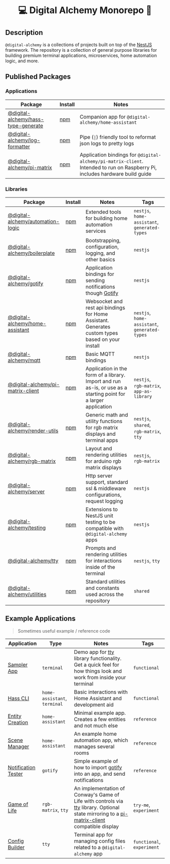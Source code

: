 
<h1 align="center">💻 Digital Alchemy Monorepo 🔮</h1>

## Description

`@digital-alchemy` is a collections of projects built on top of the [NestJS](https://nestjs.com/) framework.
The repository is a collection of general purpose libraries for building premium terminal applications, microservices, home automation logic, and more.

## Published Packages

### Applications

| Package | Install | Notes |
| --- | --- | --- |
| [@digital-alchemy/hass-type-generate](apps/hass-type-generate) | [npm](https://www.npmjs.com/package/@digital-alchemy/hass-type-generate) | Companion app for `@digital-alchemy/home-assistant` |
| [@digital-alchemy/log-formatter](apps/log-formatter)  | [npm](https://www.npmjs.com/package/@digital-alchemy/log-formatter) | Pipe (`\|`) friendly tool to reformat json logs to pretty logs |
| [@digital-alchemy/pi-matrix](apps/pi-matrix)  | [npm](https://www.npmjs.com/package/@digital-alchemy/pi-matrix) | Application bindings for `@digital-alchemy/pi-matrix-client`. Intended to run on Raspberry Pi, includes hardware build guide |

### Libraries

| Package | Install | Notes | Tags |
| --- | --- | --- | --- |
| [@digital-alchemy/automation-logic](libs/automation-logic) | [npm](https://www.npmjs.com/package/@digital-alchemy/automation-logic) | Extended tools for building home automation services  | `nestjs`, `home-assistant`, `generated-types`
| [@digital-alchemy/boilerplate](libs/boilerplate) | [npm](https://www.npmjs.com/package/@digital-alchemy/boilerplate) | Bootstrapping, configuration, logging, and other basics | `nestjs` |
| [@digital-alchemy/gotify](libs/gotify) | [npm](https://www.npmjs.com/package/@digital-alchemy/gotify) | Application bindings for sending notifications though [Gotify](https://gotify.net/) | `nestjs` |
| [@digital-alchemy/home-assistant](libs/home-assistant) | [npm](https://www.npmjs.com/package/@digital-alchemy/home-assistant) | Websocket and rest api bindings for Home Assistant. Generates custom types based on your install | `nestjs`, `home-assistant`, `generated-types` |
| [@digital-alchemy/mqtt](libs/mqtt) | [npm](https://www.npmjs.com/package/@digital-alchemy/mqtt) | Basic MQTT bindings | `nestjs` |
| [@digital-alchemy/pi-matrix-client](libs/pi-matrix-client) | [npm](https://www.npmjs.com/package/@digital-alchemy/pi-matrix-client) | Application in the form of a library. Import and run as-is, or use as a starting point for a larger application | `nestjs`, `rgb-matrix`, `app-as-library` |
| [@digital-alchemy/render-utils](libs/render-utils) | [npm](https://www.npmjs.com/package/@digital-alchemy/render-utils) | Generic math and utility functions for rgb matrix displays and terminal apps | `nestjs`, `shared`, `rgb-matrix`, `tty` |
| [@digital-alchemy/rgb-matrix](libs/rgb-matrix) | [npm](https://www.npmjs.com/package/@digital-alchemy/rgb-matrix) | Layout and rendering utilities for arduino rgb matrix displays | `nestjs`, `rgb-matrix` |
| [@digital-alchemy/server](libs/server) | [npm](https://www.npmjs.com/package/@digital-alchemy/server) | Http server support, standard ssl & middleware configurations, request logging  | `nestjs` |
| [@digital-alchemy/testing](libs/testing) | [npm](https://www.npmjs.com/package/@digital-alchemy/testing) | Extensions to NestJS unit testing to be compatible with `@digital-alchemy` apps | `nestjs` |
| [@digital-alchemy/tty](libs/tty) | [npm](https://www.npmjs.com/package/@digital-alchemy/tty) | Prompts and rendering utilities for interactions inside of the terminal | `nestjs`, `tty` |
| [@digital-alchemy/utilities](libs/utilities) | [npm](https://www.npmjs.com/package/@digital-alchemy/utilities) | Standard utilities and constants used across the repository | `shared` |

## Example Applications

> Sometimes useful example / reference code

| Application | Type | Notes | Tags |
| --- | --- | --- | --- |
| [Sampler App](apps/sampler-app) | `terminal` | Demo app for [tty](libs/gotify) library functionality. Get a quick feel for how things look and work from inside your terminal | `functional` |
| [Hass CLI](apps/hass-cli) | `home-assistant`, `terminal` | Basic interactions with Home Assistant and development aid | `functional` |
| [Entity Creation](apps/entity-creation) | `home-assistant` | Minimal example app. Creates a few entities and not much else | `reference` |
| [Scene Manager](apps/scene-manager) | `home-assistant` | An example home automation app, which manages several rooms | `reference` |
| [Notification Tester](apps/notification-tester) | `gotify` | Simple example of how to import [gotify](libs/gotify) into an app, and send notifications | `reference` |
| [Game of Life](apps/game-of-life) | `rgb-matrix`, `tty` | An implementation of Conway's Game of Life with controls via [tty](libs/gotify) library. Optional state mirroring to a [pi-matrix-client](libs/pi-matrix-client) compatible display | `try-me`, `experiment` |
| [Config Builder](apps/config-builder)  | `tty` | Terminal app for managing config files related to a `@digital-alchemy` app | `functional`, `experiment` |
